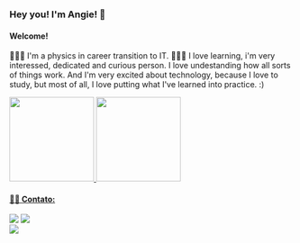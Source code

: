 ### Hey you! I'm Angie! 👋
#### Welcome!

👩🏻‍💻 I'm a physics in career transition to IT.
👩🏻‍🚀 I love learning, i'm very interessed, dedicated and curious person. I love undestanding how all sorts of things work. And I'm very excited about technology, because I love to study, but most of all, I love putting what I've learned into practice. :)


<div>
  <a href="https://github.com/aggsdp">
  <img height="150em" src="https://github-readme-stats.vercel.app/api/top-langs/?username=aggsdp&layout=compact&langs_count=7&theme=dracula"/>
  <img height="150em" src="https://github-readme-stats.vercel.app/api?username=aggsdp&show_icons=true&theme=dracula&include_all_commits=true&count_private=true"/>
</div>

  #### ✍🏻 Contato:
  
  <div>

<a href="https://instagram.com/aggsdp" target="_blank"><img src="https://img.shields.io/badge/-Instagram-%23E4405F?style=for-the-badge&logo=instagram&logoColor=white" target="_blank"></a>
<a href="https://www.linkedin.com/in/aggsdp" target="_blank"><img src="https://img.shields.io/badge/-LinkedIn-%230077B5?style=for-the-badge&logo=linkedin&logoColor=white" target="_blank"></a>   
<a href = "mailto:contato@aggsdpz"><img src="https://img.shields.io/badge/Gmail-D14836?style=for-the-badge&logo=gmail&logoColor=white" target="_blank"></a>
</div>
